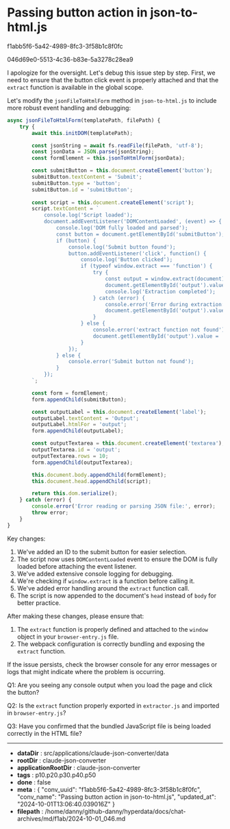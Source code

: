# Passing button action in json-to-html.js

f1abb5f6-5a42-4989-8fc3-3f58b1c8f0fc

046d69e0-5513-4c36-b83e-5a3278c28ea9

 I apologize for the oversight. Let's debug this issue step by step. First, we need to ensure that the button click event is properly attached and that the `extract` function is available in the global scope.

Let's modify the `jsonFileToHtmlForm` method in `json-to-html.js` to include more robust event handling and debugging:

```javascript
async jsonFileToHtmlForm(templatePath, filePath) {
    try {
        await this.initDOM(templatePath);

        const jsonString = await fs.readFile(filePath, 'utf-8');
        const jsonData = JSON.parse(jsonString);
        const formElement = this.jsonToHtmlForm(jsonData);

        const submitButton = this.document.createElement('button');
        submitButton.textContent = 'Submit';
        submitButton.type = 'button';
        submitButton.id = 'submitButton';
        
        const script = this.document.createElement('script');
        script.textContent = `
            console.log('Script loaded');
            document.addEventListener('DOMContentLoaded', (event) => {
                console.log('DOM fully loaded and parsed');
                const button = document.getElementById('submitButton');
                if (button) {
                    console.log('Submit button found');
                    button.addEventListener('click', function() {
                        console.log('Button clicked');
                        if (typeof window.extract === 'function') {
                            try {
                                const output = window.extract(document);
                                document.getElementById('output').value = output;
                                console.log('Extraction completed');
                            } catch (error) {
                                console.error('Error during extraction:', error);
                                document.getElementById('output').value = 'Error: ' + error.message;
                            }
                        } else {
                            console.error('extract function not found');
                            document.getElementById('output').value = 'Error: extract function not found';
                        }
                    });
                } else {
                    console.error('Submit button not found');
                }
            });
        `;

        const form = formElement;
        form.appendChild(submitButton);

        const outputLabel = this.document.createElement('label');
        outputLabel.textContent = 'Output';
        outputLabel.htmlFor = 'output';
        form.appendChild(outputLabel);

        const outputTextarea = this.document.createElement('textarea');
        outputTextarea.id = 'output';
        outputTextarea.rows = 10;
        form.appendChild(outputTextarea);

        this.document.body.appendChild(formElement);
        this.document.head.appendChild(script);

        return this.dom.serialize();
    } catch (error) {
        console.error('Error reading or parsing JSON file:', error);
        throw error;
    }
}
```

Key changes:

1. We've added an ID to the submit button for easier selection.
2. The script now uses `DOMContentLoaded` event to ensure the DOM is fully loaded before attaching the event listener.
3. We've added extensive console logging for debugging.
4. We're checking if `window.extract` is a function before calling it.
5. We've added error handling around the `extract` function call.
6. The script is now appended to the document's `head` instead of `body` for better practice.

After making these changes, please ensure that:

1. The `extract` function is properly defined and attached to the `window` object in your `browser-entry.js` file.
2. The webpack configuration is correctly bundling and exposing the `extract` function.

If the issue persists, check the browser console for any error messages or logs that might indicate where the problem is occurring.

Q1: Are you seeing any console output when you load the page and click the button?

Q2: Is the `extract` function properly exported in `extractor.js` and imported in `browser-entry.js`?

Q3: Have you confirmed that the bundled JavaScript file is being loaded correctly in the HTML file?

---

* **dataDir** : src/applications/claude-json-converter/data
* **rootDir** : claude-json-converter
* **applicationRootDir** : claude-json-converter
* **tags** : p10.p20.p30.p40.p50
* **done** : false
* **meta** : {
  "conv_uuid": "f1abb5f6-5a42-4989-8fc3-3f58b1c8f0fc",
  "conv_name": "Passing button action in json-to-html.js",
  "updated_at": "2024-10-01T13:06:40.039016Z"
}
* **filepath** : /home/danny/github-danny/hyperdata/docs/chat-archives/md/f1ab/2024-10-01_046.md